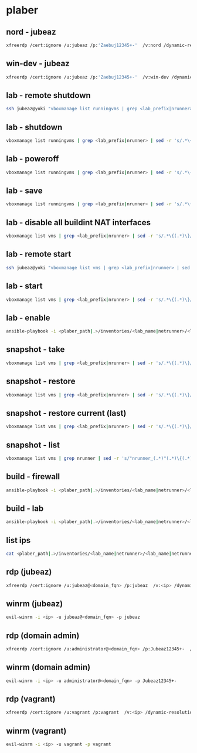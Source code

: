 # plaber

## nord - jubeaz
```bash
xfreerdp /cert:ignore /u:jubeaz /p:'Zaebuj12345+-'  /v:nord /dynamic-resolution /drive:share,./ +drives /sound:sys:alsa
```

## win-dev - jubeaz
```bash
xfreerdp /cert:ignore /u:jubeaz /p:'Zaebuj12345+-'  /v:win-dev /dynamic-resolution /drive:share,./ +drives
```

## lab - remote shutdown 
```bash
ssh jubeaz@yoki "vboxmanage list runningvms | grep <lab_prefix|nrunner> | sed -r 's/.*\{(.*)\}/\1/' | xargs -L1 -I {} vboxmanage controlvm {} acpipowerbutton"
```

## lab - shutdown 
```bash
vboxmanage list runningvms | grep <lab_prefix|nrunner> | sed -r 's/.*\{(.*)\}/\1/' | xargs -L1 -I {} vboxmanage controlvm {} acpipowerbutton
```
## lab - poweroff
```bash
vboxmanage list runningvms | grep <lab_prefix|nrunner> | sed -r 's/.*\{(.*)\}/\1/' | xargs -L1 -I {} vboxmanage controlvm {} poweroff
```
## lab - save
```bash
vboxmanage list runningvms | grep <lab_prefix|nrunner> | sed -r 's/.*\{(.*)\}/\1/' | xargs -L1 -I {} vboxmanage controlvm {} savestate
```

## lab - disable all buildint NAT interfaces
```bash
vboxmanage list vms | grep <lab_prefix|nrunner> | sed -r 's/.*\{(.*)\}/\1/' | xargs -L1 -I {} vboxmanage modifyvm {} --cableconnected1 off 
```

## lab - remote start 
```bash
ssh jubeaz@yoki "vboxmanage list vms | grep <lab_prefix|nrunner> | sed -r 's/.*\{(.*)\}/\1/' | xargs -L1 -I {} vboxmanage startvm {} --type headless"
```

## lab - start
```bash
vboxmanage list vms | grep <lab_prefix|nrunner> | sed -r 's/.*\{(.*)\}/\1/' | xargs -L1 -I {} vboxmanage startvm {} --type headless
```

## lab - enable
```bash
ansible-playbook -i <plaber_path|.>/inventories/<lab_name|netrunner>/<lab_name|netrunner>.yml <plaber_path|.>/playbooks/enable-lab.yml
```

## snapshot - take
```bash
vboxmanage list vms | grep <lab_prefix|nrunner> | sed -r 's/.*\{(.*)\}/\1/' | xargs -L1 -I {} vboxmanage snapshot {} take <snapshot_name> --description="<description>" --live 
```

## snapshot - restore
```bash
vboxmanage list vms | grep <lab_prefix|nrunner> | sed -r 's/.*\{(.*)\}/\1/' | xargs -L1 -I {} vboxmanage snapshot {} restore  <snapshot_name>
```

## snapshot - restore current (last) 
```bash
vboxmanage list vms | grep <lab_prefix|nrunner> | sed -r 's/.*\{(.*)\}/\1/' | xargs -L1 -I {} vboxmanage snapshot {} restorecurrent 
```

## snapshot - list 
```bash
vboxmanage list vms | grep nrunner | sed -r 's/"nrunner_(.*)"(.*)\{(.*)\}/nrunner_\1/' | xargs -L1 -I {}  vboxmanage snapshot {} list 
```

## build - firewall
```bash
ansible-playbook -i <plaber_path|.>/inventories/<lab_name|netrunner>/<lab_name|netrunner>.yml <plaber_path|.>/playbooks/build-fw.yml
```

## build - lab
```bash
ansible-playbook -i <plaber_path|.>/inventories/<lab_name|netrunner>/<lab_name|netrunner>.yml <plaber_path|.>/playbooks/build-lab.yml
```

## list ips
```bash
cat <plaber_path|.>/inventories/<lab_name|netrunner>/<lab_name|netrunner>.yml |grep ansible_host: |tr  '}' ':' |tr ',' ':'| cut -d: -f1,3
```

## rdp (jubeaz)  
```bash
xfreerdp /cert:ignore /u:jubeaz@<domain_fqn> /p:jubeaz  /v:<ip> /dynamic-resolution /drive:share,./ +drives
```

## winrm (jubeaz)  
```bash
evil-winrm -i <ip> -u jubeaz@<domain_fqn> -p jubeaz
```

## rdp (domain admin)  
```bash
xfreerdp /cert:ignore /u:administrator@<domain_fqn> /p:Jubeaz12345+-  /v:<ip> /dynamic-resolution /drive:share,./ +drives
```

## winrm (domain admin)  
```bash
evil-winrm -i <ip> -u administrator@<domain_fqn> -p Jubeaz12345+-
```

## rdp (vagrant)  
```bash
xfreerdp /cert:ignore /u:vagrant /p:vagrant  /v:<ip> /dynamic-resolution /drive:share,./ +drives
```

## winrm (vagrant)  
```bash
evil-winrm -i <ip> -u vagrant -p vagrant
```
